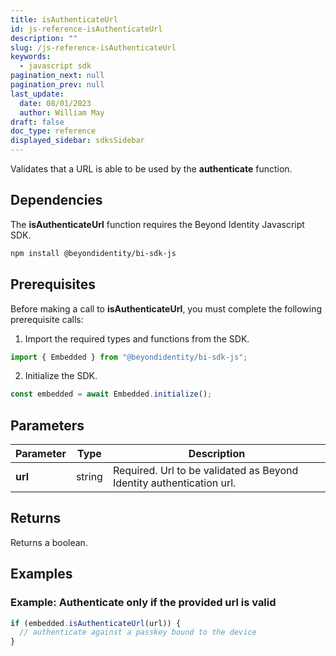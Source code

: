 ```yaml
---
title: isAuthenticateUrl
id: js-reference-isAuthenticateUrl
description: ""
slug: /js-reference-isAuthenticateUrl
keywords:
  - javascript sdk
pagination_next: null
pagination_prev: null
last_update:
  date: 08/01/2023
  author: William May
draft: false
doc_type: reference
displayed_sidebar: sdksSidebar
---
```


Validates that a URL is able to be used by the **authenticate** function.

## Dependencies

The **isAuthenticateUrl** function requires the Beyond Identity Javascript SDK.

```bash
npm install @beyondidentity/bi-sdk-js
```

## Prerequisites

Before making a call to **isAuthenticateUrl**, you must complete the following prerequisite calls:

1. Import the required types and functions from the SDK.

  ```javascript
  import { Embedded } from "@beyondidentity/bi-sdk-js";
  ```

2. Initialize the SDK.

  ```javascript
  const embedded = await Embedded.initialize();
  ```

## Parameters

| Parameter | Type | Description |
| --- | --- | --- |
| **url** | string | Required. Url to be validated as Beyond Identity authentication url. |

## Returns

Returns a boolean.

## Examples

### Example: Authenticate only if the provided url is valid

```javascript
if (embedded.isAuthenticateUrl(url)) {
  // authenticate against a passkey bound to the device
}
```
